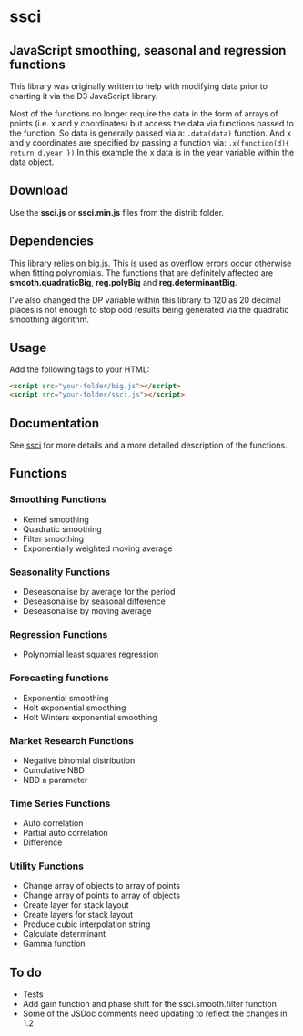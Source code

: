 # ssci
## JavaScript smoothing, seasonal and regression functions

This library was originally written to help with modifying data prior to charting it via the D3 JavaScript library.

Most of the functions no longer require the data in the form of arrays of points (i.e. x and y coordinates) but access the data via functions passed to the function. So data is generally passed via a:
``` .data(data) ```
function. And x and y coordinates are specified by passing a function via:
``` .x(function(d){ return d.year }) ```
In this example the x data is in the year variable within the data object.

## Download
Use the **ssci.js** or **ssci.min.js** files from the distrib folder. 

## Dependencies
This library relies on [big.js](https://github.com/MikeMcl/big.js/). This is used as overflow errors occur otherwise when fitting polynomials. The functions that are definitely affected are **smooth.quadraticBig**, **reg.polyBig** and **reg.determinantBig**.

I've also changed the DP variable within this library to 120 as 20 decimal places is not enough to stop odd results being generated via the quadratic smoothing algorithm.  

## Usage
Add the following tags to your HTML:
```html
<script src="your-folder/big.js"></script>
<script src="your-folder/ssci.js"></script>
```

## Documentation
See [ssci](http://www.surveyscience.co.uk/html/ssci/ssci_js.html) for more details and a more detailed description of the functions.

## Functions

### Smoothing Functions
- Kernel smoothing
- Quadratic smoothing
- Filter smoothing
- Exponentially weighted moving average

### Seasonality Functions
- Deseasonalise by average for the period
- Deseasonalise by seasonal difference
- Deseasonalise by moving average

### Regression Functions
- Polynomial least squares regression

### Forecasting functions
- Exponential smoothing
- Holt exponential smoothing
- Holt Winters exponential smoothing

### Market Research Functions
- Negative binomial distribution
- Cumulative NBD
- NBD a parameter

### Time Series Functions
- Auto correlation
- Partial auto correlation
- Difference

### Utility Functions
- Change array of objects to array of points
- Change array of points to array of objects
- Create layer for stack layout
- Create layers for stack layout
- Produce cubic interpolation string
- Calculate determinant
- Gamma function
 
## To do

- Tests
- Add gain function and phase shift for the ssci.smooth.filter function
- Some of the JSDoc comments need updating to reflect the changes in 1.2
